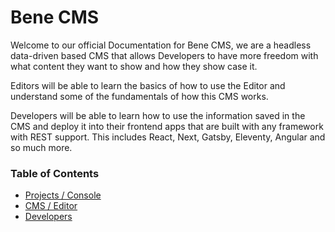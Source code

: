 # Bene CMS

Welcome to our official Documentation for Bene CMS, we are a headless data-driven based CMS that allows Developers to have more freedom with what content they want to show and how they show case it.

Editors will be able to learn the basics of how to use the Editor and understand some of the fundamentals of how this CMS works.

Developers will be able to learn how to use the information saved in the CMS and deploy it into their frontend apps that are built with any framework with REST support. This includes React, Next, Gatsby, Eleventy, Angular and so much more.

### Table of Contents
- [Projects / Console](/console)
- [CMS / Editor](/cms)
- [Developers](/developing-with-bene)